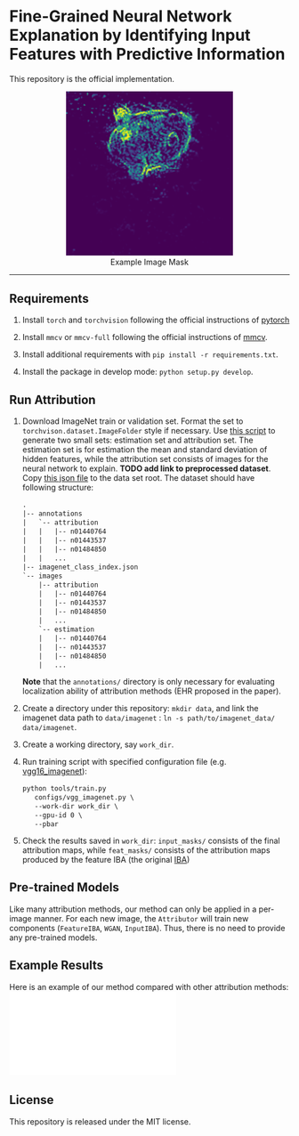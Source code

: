 # Fine-Grained Neural Network Explanation by Identifying Input Features with Predictive Information

This repository is the official implementation.

<p align="center"> 
    <img alt="Example GIF" width="300" src="resources/demo.gif"><br>
    Example Image Mask
</p>

---
## Requirements
1. Install `torch` and `torchvision` following the official instructions of [pytorch](https://pytorch.org/get-started/locally/)

2. Install `mmcv` or `mmcv-full` following the official instructions of [mmcv](https://github.com/open-mmlab/mmcv).

3. Install additional requirements with `pip install -r requirements.txt`.

4. Install the package in develop mode: `python setup.py develop`. 


## Run Attribution
1. Download ImageNet train or validation set. Format the set to 
   `torchvison.dataset.ImageFolder` style if necessary. Use 
   [this script](tools/generate_small_imagenet.py) to generate two small 
   sets: estimation set and attribution set. The estimation set is for 
   estimation the mean and standard deviation of hidden features, while the 
   attribution set consists of images for the neural network to explain. 
   **TODO add link to preprocessed dataset**. Copy
   [this json file](resources/imagenet_class_index.json) to the data set root.
   The dataset should have following structure:
   ```shell 
   .
   |-- annotations
   |   `-- attribution
   |   |   |-- n01440764
   |   |   |-- n01443537
   |   |   |-- n01484850
   |   |   ...  
   |-- imagenet_class_index.json
   `-- images
       |-- attribution
       |   |-- n01440764
       |   |-- n01443537
       |   |-- n01484850
       |   ...
       `-- estimation 
       |   |-- n01440764
       |   |-- n01443537
       |   |-- n01484850
       |   ...
   ```
   **Note** that the `annotations/` directory is only necessary for evaluating 
   localization ability of attribution methods (EHR proposed in the paper). 
   
2. Create a directory under this repository: `mkdir data`, and link the 
   imagenet data path to `data/imagenet` : 
   `ln -s path/to/imagenet_data/ data/imagenet`.
3. Create a working directory, say `work_dir`.
4. Run training script with specified configuration file (e.g. 
   [vgg16_imagenet](configs/vgg_imagenet.py)):
    ```shell
   python tools/train.py 
       configs/vgg_imagenet.py \
       --work-dir work_dir \
       --gpu-id 0 \
       --pbar 
    ```
5. Check the results saved in `work_dir`: `input_masks/` consists of 
   the final attribution maps, while `feat_masks/` consists of the 
   attribution maps produced by the feature IBA (the original 
   [IBA](https://arxiv.org/abs/2001.00396))
 
## Pre-trained Models
Like many attribution methods, our method can only be applied in a per-image 
manner. For each new image, the `Attributor` will train new components 
(`FeatureIBA`, `WGAN`, `InputIBA`). 
Thus, there 
is no 
need to provide 
any 
pre-trained 
models.
   
## Example Results
Here is an example of our method compared with other attribution methods:
![Example Result](resources/methods.pdf)

## License
This repository is released under the MIT license.


